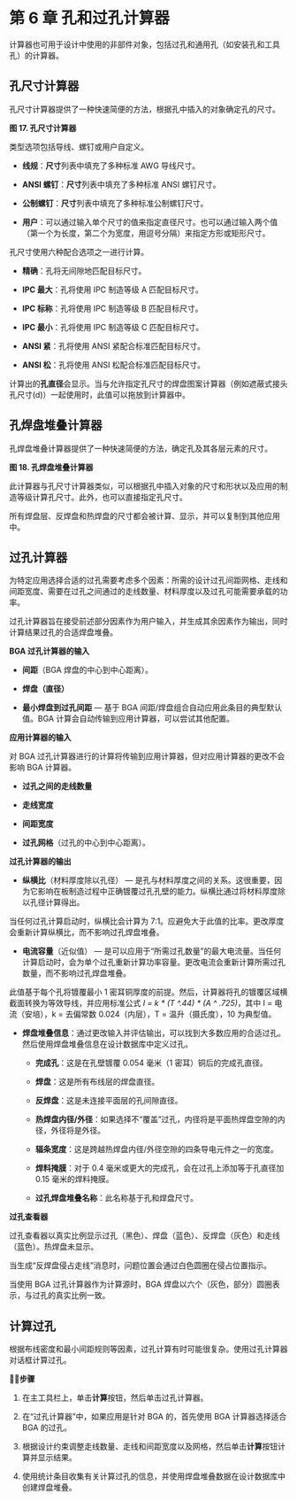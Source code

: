 # 第 6 章 孔和过孔计算器

计算器也可用于设计中使用的非部件对象，包括过孔和通用孔（如安装孔和工具孔）的计算器。

## 孔尺寸计算器

孔尺寸计算器提供了一种快速简便的方法，根据孔中插入的对象确定孔的尺寸。

**图 17. 孔尺寸计算器**

类型选项包括导线、螺钉或用户自定义。

- **线规**：**尺寸**列表中填充了多种标准 AWG 导线尺寸。

- **ANSI 螺钉**：**尺寸**列表中填充了多种标准 ANSI 螺钉尺寸。

- **公制螺钉**：**尺寸**列表中填充了多种标准公制螺钉尺寸。

- **用户**：可以通过输入单个尺寸的值来指定直径尺寸。也可以通过输入两个值（第一个为长度，第二个为宽度，用逗号分隔）来指定方形或矩形尺寸。

孔尺寸使用六种配合选项之一进行计算。

- **精确**：孔将无间隙地匹配目标尺寸。

- **IPC 最大**：孔将使用 IPC 制造等级 A 匹配目标尺寸。

- **IPC 标称**：孔将使用 IPC 制造等级 B 匹配目标尺寸。

- **IPC 最小**：孔将使用 IPC 制造等级 C 匹配目标尺寸。

- **ANSI 紧**：孔将使用 ANSI 紧配合标准匹配目标尺寸。

- **ANSI 松**：孔将使用 ANSI 松配合标准匹配目标尺寸。

计算出的**孔直径**会显示。当与允许指定孔尺寸的焊盘图案计算器（例如遮蔽式接头孔尺寸(d)）一起使用时，此值可以拖放到计算器中。

## 孔焊盘堆叠计算器

孔焊盘堆叠计算器提供了一种快速简便的方法，确定孔及其各层元素的尺寸。

**图 18. 孔焊盘堆叠计算器**

此计算器与孔尺寸计算器类似，可以根据孔中插入对象的尺寸和形状以及应用的制造等级计算孔尺寸。此外，也可以直接指定孔尺寸。

所有焊盘层、反焊盘和热焊盘的尺寸都会被计算、显示，并可以复制到其他应用中。

## 过孔计算器

为特定应用选择合适的过孔需要考虑多个因素：所需的设计过孔间距网格、走线和间距宽度、需要在过孔之间通过的走线数量、材料厚度以及过孔可能需要承载的功率。

过孔计算器旨在接受前述部分因素作为用户输入，并生成其余因素作为输出，同时计算结果过孔的合适焊盘堆叠。

**BGA 过孔计算器的输入**

- **间距**（BGA 焊盘的中心到中心距离）。

- **焊盘（直径）**

- **最小焊盘到过孔间距** — 基于 BGA 间距/焊盘组合自动应用此条目的典型默认值。BGA 计算会自动传输到应用计算器，可以尝试其他配置。

**应用计算器的输入**

对 BGA 过孔计算器进行的计算将传输到应用计算器，但对应用计算器的更改不会影响 BGA 计算器。

- **过孔之间的走线数量**

- **走线宽度**

- **间距宽度**

- **过孔网格**（过孔的中心到中心距离）。

**过孔计算器的输出**

- **纵横比**（材料厚度除以孔径） — 是孔与材料厚度之间的关系。这很重要，因为它影响在板制造过程中正确镀覆过孔孔壁的能力。纵横比通过将材料厚度除以孔径计算得出。

当任何过孔计算启动时，纵横比会计算为 7:1。应避免大于此值的比率。更改厚度会重新计算纵横比，而不影响过孔焊盘堆叠。

- **电流容量**（近似值） — 是可以应用于“所需过孔数量”的最大电流量。当任何计算启动时，会为单个过孔重新计算功率容量。更改电流会重新计算所需过孔数量，而不影响过孔焊盘堆叠。

此值基于每个孔将镀覆最小 1 密耳铜厚度的前提。然后，计算器将孔的镀覆区域横截面转换为等效导线，并应用标准公式 *I = k \* (T ^.44) \* (A ^ .725)*，其中 I = 电流（安培），k = 去偏常数 0.024（内层），T = 温升（摄氏度），10 为典型值。

- **焊盘堆叠信息**：通过更改输入并评估输出，可以找到大多数应用的合适过孔。然后使用焊盘堆叠信息在设计数据库中定义过孔。

  - **完成孔**：这是在孔壁镀覆 0.054 毫米（1 密耳）铜后的完成孔直径。

  - **焊盘**：这是所有布线层的焊盘直径。

  - **反焊盘**：这是未连接平面层的孔间隙直径。

  - **热焊盘内径/外径**：如果选择不“覆盖”过孔，内径将是平面热焊盘空隙的内径，外径将是外径。

  - **辐条宽度**：这是跨越热焊盘内径/外径空隙的四条导电元件之一的宽度。

  - **焊料掩膜**：对于 0.4 毫米或更大的完成孔，会在过孔上添加等于孔直径加 0.15 毫米的焊料掩膜。

  - **过孔焊盘堆叠名称**：此名称基于孔和焊盘尺寸。

**过孔查看器**

过孔查看器以真实比例显示过孔（黑色）、焊盘（蓝色）、反焊盘（灰色）和走线（蓝色）。热焊盘未显示。

当生成“反焊盘侵占走线”消息时，问题位置会通过白色圆圈在侵占位置指示。

当使用 BGA 过孔计算器作为计算源时，BGA 焊盘以六个（灰色，部分）圆圈表示，与过孔的真实比例一致。

## 计算过孔

根据布线密度和最小间距规则等因素，过孔计算有时可能很复杂。使用过孔计算器对话框计算过孔。

🏃‍♂️‍**步骤**

1. 在主工具栏上，单击**计算**按钮，然后单击过孔计算器。

2. 在“过孔计算器”中，如果应用是针对 BGA 的，首先使用 BGA 计算器选择适合 BGA 的过孔。

3. 根据设计约束调整走线数量、走线和间距宽度以及网格，然后单击**计算**按钮计算并显示结果。

4. 使用统计条目收集有关计算过孔的信息，并使用焊盘堆叠数据在设计数据库中创建焊盘堆叠。